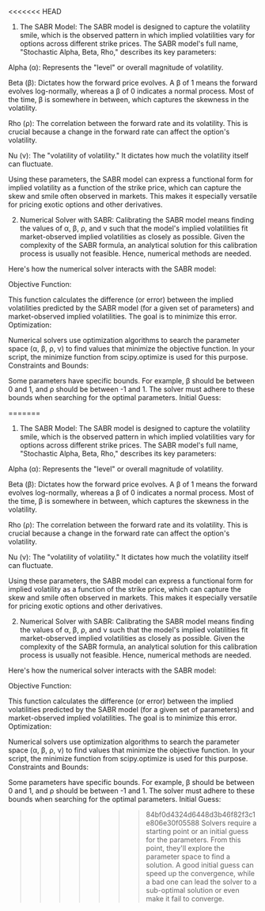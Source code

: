 <<<<<<< HEAD
1. The SABR Model:
The SABR model is designed to capture the volatility smile, which is the observed pattern in which implied volatilities vary for options across different strike prices. The SABR model's full name, "Stochastic Alpha, Beta, Rho," describes its key parameters:

Alpha (α): Represents the "level" or overall magnitude of volatility.

Beta (β): Dictates how the forward price evolves. A β of 1 means the forward evolves log-normally, whereas a β of 0 indicates a normal process. Most of the time, β is somewhere in between, which captures the skewness in the volatility.

Rho (ρ): The correlation between the forward rate and its volatility. This is crucial because a change in the forward rate can affect the option's volatility.

Nu (ν): The "volatility of volatility." It dictates how much the volatility itself can fluctuate.

Using these parameters, the SABR model can express a functional form for implied volatility as a function of the strike price, which can capture the skew and smile often observed in markets. This makes it especially versatile for pricing exotic options and other derivatives.

2. Numerical Solver with SABR:
Calibrating the SABR model means finding the values of α, β, ρ, and ν such that the model's implied volatilities fit market-observed implied volatilities as closely as possible. Given the complexity of the SABR formula, an analytical solution for this calibration process is usually not feasible. Hence, numerical methods are needed.

Here's how the numerical solver interacts with the SABR model:

Objective Function:

This function calculates the difference (or error) between the implied volatilities predicted by the SABR model (for a given set of parameters) and market-observed implied volatilities. The goal is to minimize this error.
Optimization:

Numerical solvers use optimization algorithms to search the parameter space (α, β, ρ, ν) to find values that minimize the objective function. In your script, the minimize function from scipy.optimize is used for this purpose.
Constraints and Bounds:

Some parameters have specific bounds. For example, β should be between 0 and 1, and ρ should be between -1 and 1. The solver must adhere to these bounds when searching for the optimal parameters.
Initial Guess:

=======
1. The SABR Model:
The SABR model is designed to capture the volatility smile, which is the observed pattern in which implied volatilities vary for options across different strike prices. The SABR model's full name, "Stochastic Alpha, Beta, Rho," describes its key parameters:

Alpha (α): Represents the "level" or overall magnitude of volatility.

Beta (β): Dictates how the forward price evolves. A β of 1 means the forward evolves log-normally, whereas a β of 0 indicates a normal process. Most of the time, β is somewhere in between, which captures the skewness in the volatility.

Rho (ρ): The correlation between the forward rate and its volatility. This is crucial because a change in the forward rate can affect the option's volatility.

Nu (ν): The "volatility of volatility." It dictates how much the volatility itself can fluctuate.

Using these parameters, the SABR model can express a functional form for implied volatility as a function of the strike price, which can capture the skew and smile often observed in markets. This makes it especially versatile for pricing exotic options and other derivatives.

2. Numerical Solver with SABR:
Calibrating the SABR model means finding the values of α, β, ρ, and ν such that the model's implied volatilities fit market-observed implied volatilities as closely as possible. Given the complexity of the SABR formula, an analytical solution for this calibration process is usually not feasible. Hence, numerical methods are needed.

Here's how the numerical solver interacts with the SABR model:

Objective Function:

This function calculates the difference (or error) between the implied volatilities predicted by the SABR model (for a given set of parameters) and market-observed implied volatilities. The goal is to minimize this error.
Optimization:

Numerical solvers use optimization algorithms to search the parameter space (α, β, ρ, ν) to find values that minimize the objective function. In your script, the minimize function from scipy.optimize is used for this purpose.
Constraints and Bounds:

Some parameters have specific bounds. For example, β should be between 0 and 1, and ρ should be between -1 and 1. The solver must adhere to these bounds when searching for the optimal parameters.
Initial Guess:

>>>>>>> 84bf0d4324d6448d3b46f82f3c1e806e30f05588
Solvers require a starting point or an initial guess for the parameters. From this point, they'll explore the parameter space to find a solution. A good initial guess can speed up the convergence, while a bad one can lead the solver to a sub-optimal solution or even make it fail to converge.